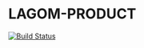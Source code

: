 # LAGOM-PRODUCT

[![Build Status](https://travis-ci.com/ironfish/lagom-product.svg?branch=master)](https://travis-ci.com/ironfish/lagom-product)